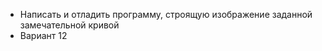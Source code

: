 
* Написать и отладить программу, строящую изображение заданной замечательной кривой
* Вариант 12
